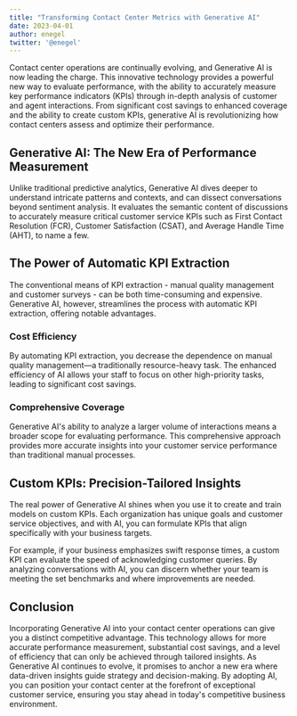 ```yaml
---
title: "Transforming Contact Center Metrics with Generative AI"
date: 2023-04-01
author: enegel
twitter: '@enegel'
---
```


Contact center operations are continually evolving, and Generative AI is now leading the charge. This innovative technology provides a powerful new way to evaluate performance, with the ability to accurately measure key performance indicators (KPIs) through in-depth analysis of customer and agent interactions. From significant cost savings to enhanced coverage and the ability to create custom KPIs, generative AI is revolutionizing how contact centers assess and optimize their performance.

## Generative AI: The New Era of Performance Measurement

Unlike traditional predictive analytics, Generative AI dives deeper to understand intricate patterns and contexts, and can dissect conversations beyond sentiment analysis. It evaluates the semantic content of discussions to accurately measure critical customer service KPIs such as First Contact Resolution (FCR), Customer Satisfaction (CSAT), and Average Handle Time (AHT), to name a few.

## The Power of Automatic KPI Extraction

The conventional means of KPI extraction - manual quality management and customer surveys - can be both time-consuming and expensive. Generative AI, however, streamlines the process with automatic KPI extraction, offering notable advantages.

### Cost Efficiency
By automating KPI extraction, you decrease the dependence on manual quality management—a traditionally resource-heavy task. The enhanced efficiency of AI allows your staff to focus on other high-priority tasks, leading to significant cost savings.

### Comprehensive Coverage
Generative AI's ability to analyze a larger volume of interactions means a broader scope for evaluating performance. This comprehensive approach provides more accurate insights into your customer service performance than traditional manual processes.

## Custom KPIs: Precision-Tailored Insights
The real power of Generative AI shines when you use it to create and train models on custom KPIs. Each organization has unique goals and customer service objectives, and with AI, you can formulate KPIs that align specifically with your business targets.

For example, if your business emphasizes swift response times, a custom KPI can evaluate the speed of acknowledging customer queries. By analyzing conversations with AI, you can discern whether your team is meeting the set benchmarks and where improvements are needed.

## Conclusion
Incorporating Generative AI into your contact center operations can give you a distinct competitive advantage. This technology allows for more accurate performance measurement, substantial cost savings, and a level of efficiency that can only be achieved through tailored insights. As Generative AI continues to evolve, it promises to anchor a new era where data-driven insights guide strategy and decision-making. By adopting AI, you can position your contact center at the forefront of exceptional customer service, ensuring you stay ahead in today's competitive business environment.